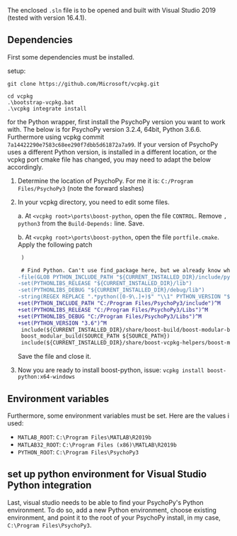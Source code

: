 The enclosed `.sln` file is to be opened and built with Visual Studio 2019 (tested with version 16.4.1).

## Dependencies
First some dependencies must be installed.

setup:
```
git clone https://github.com/Microsoft/vcpkg.git

cd vcpkg
.\bootstrap-vcpkg.bat
.\vcpkg integrate install
```

for the Python wrapper, first install the PsychoPy version you want to work with. The below is for PsychoPy version 3.2.4, 64bit, Python 3.6.6. Furthermore using vcpkg commit `7a14422290e7583c68ee290f7dbb5d61872a7a99`. If your version of PsychoPy uses a different Python version, is installed in a different location, or the vcpkg port cmake file has changed, you may need to adapt the below accordingly.

1. Determine the location of PsychoPy. For me it is: `C:/Program Files/PsychoPy3` (note the forward slashes)
2. In your vcpkg directory, you need to edit some files.

   a. At `<vcpkg root>\ports\boost-python`, open the file `CONTROL`. Remove `, python3` from the `Build-Depends:` line. Save.
   
   b. At `<vcpkg root>\ports\boost-python`, open the file `portfile.cmake`. Apply the following patch
   ```diff
    )

    # Find Python. Can't use find_package here, but we already know where everything is
   -file(GLOB PYTHON_INCLUDE_PATH "${CURRENT_INSTALLED_DIR}/include/python[0-9.]*")
   -set(PYTHONLIBS_RELEASE "${CURRENT_INSTALLED_DIR}/lib")
   -set(PYTHONLIBS_DEBUG "${CURRENT_INSTALLED_DIR}/debug/lib")
   -string(REGEX REPLACE ".*python([0-9\.]+)$" "\\1" PYTHON_VERSION "${PYTHON_INCLUDE_PATH}")
   +set(PYTHON_INCLUDE_PATH "C:/Program Files/PsychoPy3/include")^M
   +set(PYTHONLIBS_RELEASE "C:/Program Files/PsychoPy3/Libs")^M
   +set(PYTHONLIBS_DEBUG "C:/Program Files/PsychoPy3/Libs")^M
   +set(PYTHON_VERSION "3.6")^M
    include(${CURRENT_INSTALLED_DIR}/share/boost-build/boost-modular-build.cmake)
    boost_modular_build(SOURCE_PATH ${SOURCE_PATH})
    include(${CURRENT_INSTALLED_DIR}/share/boost-vcpkg-helpers/boost-modular-headers.cmake)
   ```
   Save the file and close it.

3. Now you are ready to install boost-python, issue:
`vcpkg install boost-python:x64-windows`

## Environment variables
Furthermore, some environment variables must be set. Here are the values i used:
- `MATLAB_ROOT`: `C:\Program Files\MATLAB\R2019b`
- `MATLAB32_ROOT`: `C:\Program Files (x86)\MATLAB\R2019b`
- `PYTHON_ROOT`: `C:\Program Files\PsychoPy3`

## set up python environment for Visual Studio Python integration
Last, visual studio needs to be able to find your PsychoPy's Python environment. To do so, add a new Python environment, choose existing environment, and point it to the root of your PsychoPy install, in my case, `C:\Program Files\PsychoPy3`.
